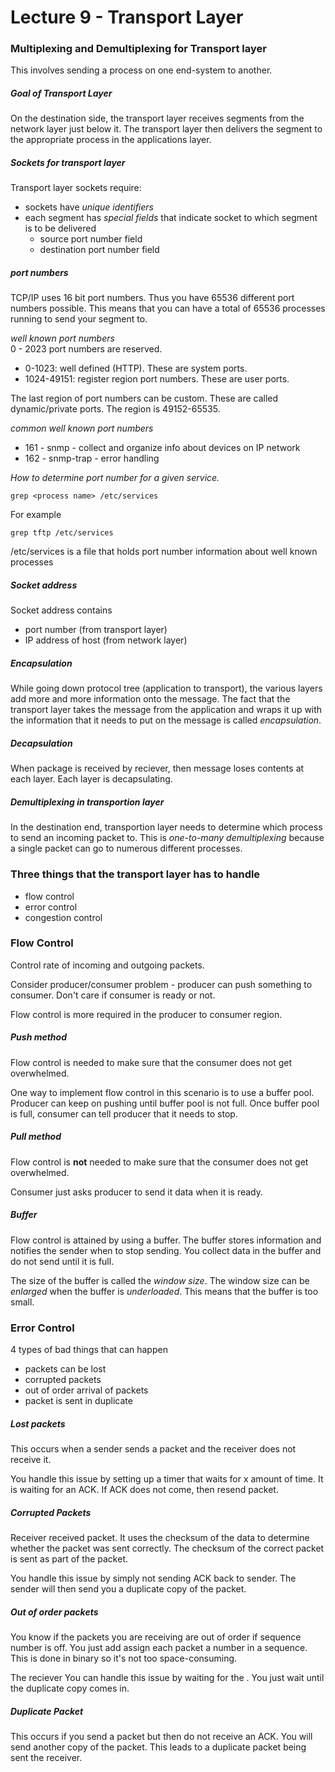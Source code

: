 Lecture 9 - Transport Layer
=========
### Multiplexing and Demultiplexing for Transport layer
This involves sending a process on one end-system to another.

##### Goal of Transport Layer
On the destination side, the transport layer receives segments from the network layer just below it. The transport layer then delivers the segment to the appropriate process in the applications layer.

##### Sockets for transport layer
Transport layer sockets require:
* sockets have *unique identifiers*
* each segment has *special fields* that indicate socket to which segment is to be delivered
  * source port number field
  * destination port number field

##### port numbers
TCP/IP uses 16 bit port numbers. Thus you have 65536 different port numbers possible. This means that you can have a total of 65536 processes running to send your segment to.

*well known port numbers*  
0 - 2023 port numbers are reserved.
* 0-1023: well defined (HTTP). These are system ports.
* 1024-49151: register region port numbers. These are user ports.

The last region of port numbers can be custom. These are called dynamic/private ports. The region is 49152-65535.

*common well known port numbers*  
* 161 - snmp - collect and organize info about devices on IP network
* 162 - snmp-trap - error handling

*How to determine port number for a given service.*  

    grep <process name> /etc/services

For example

    grep tftp /etc/services

/etc/services is a file that holds port number information about well known processes

##### Socket address
Socket address contains
* port number (from transport layer)
* IP address of host (from network layer)

##### Encapsulation
While going down protocol tree (application to transport), the various layers add more and more information onto the message. The fact that the transport layer takes the message from the application and wraps it up with the information that it needs to put on the message is called *encapsulation*.

##### Decapsulation
When package is received by reciever, then message loses contents at each layer. Each layer is decapsulating.


##### Demultiplexing in transportion layer
In the destination end, transportion layer needs to determine which process to send an incoming packet to. This is *one-to-many demultiplexing* because a single packet can go to numerous different processes.



### Three things that the transport layer has to handle
* flow control
* error control
* congestion control

### Flow Control
Control rate of incoming and outgoing packets.

Consider producer/consumer problem - producer can push something to consumer. Don't care if consumer is ready or not.

Flow control is more required in the producer to consumer region.


##### Push method
Flow control is needed to make sure that the consumer does not get overwhelmed.

One way to implement flow control in this scenario is to use a buffer pool. Producer can keep on pushing until buffer pool is not full. Once buffer pool is full, consumer can tell producer that it needs to stop.

##### Pull method
Flow control is **not** needed to make sure that the consumer does not get overwhelmed.

Consumer just asks producer to send it data when it is ready.

##### Buffer
Flow control is attained by using a buffer. The buffer stores information and notifies the sender when to stop sending. You collect data in the buffer and do not send until it is full.

The size of the buffer is called the *window size*. The window size can be *enlarged* when the buffer is *underloaded*. This means that the buffer is too small.


### Error Control
4 types of bad things that can happen
* packets can be lost
* corrupted packets
* out of order arrival of packets
* packet is sent in duplicate


##### Lost packets
This occurs when a sender sends a packet and the receiver does not receive it.

You handle this issue by setting up a timer that waits for x amount of time. It is waiting for an ACK. If ACK does not come, then resend packet.  

##### Corrupted Packets
Receiver received packet. It uses the checksum of the data to determine whether the packet was sent correctly. The checksum of the correct packet is sent as part of the packet.

You handle this issue by simply not sending ACK back to sender. The sender will then send you a duplicate copy of the packet.

##### Out of order packets
You know if the packets you are receiving are out of order if sequence number is off. You just add assign each packet a number in a sequence. This is done in binary so it's not too space-consuming.

The reciever You can handle this issue by waiting for the . You just wait until the duplicate copy comes in.


##### Duplicate Packet
This occurs if you send a packet but then do not receive an ACK. You will send another copy of the packet. This leads to a duplicate packet being sent the receiver.
